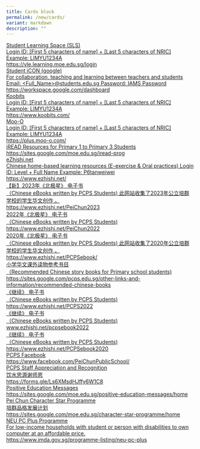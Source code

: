 ```yaml
---
title: Cards block
permalink: /new/cards/
variant: markdown
description: ""
---
```

<p></p><p></p><div class="isomer-card-grid"><a class="isomer-card" href="https://vle.learning.moe.edu.sg/login" rel="noopener noreferrer nofollow"><div class="isomer-card-body"><div class="isomer-card-title">Student Learning Space (SLS)</div><div class="isomer-card-description">Login ID: [First 5 characters of name] + [Last 5 characters of NRIC] Example: LIMYU1234A</div><div class="isomer-card-link">https://vle.learning.moe.edu.sg/login</div></div></a><a class="isomer-card" href="https://workspace.google.com/dashboard" rel="noopener noreferrer nofollow"><div class="isomer-card-body"><div class="isomer-card-title">Student iCON (google)</div><div class="isomer-card-description">For collaboration, teaching and learning between teachers and students Email: &lt;Full_Name&gt;@students.edu.sg Password: IAMS Password</div><div class="isomer-card-link">https://workspace.google.com/dashboard</div></div></a><a class="isomer-card" href="https://www.koobits.com/" rel="noopener noreferrer nofollow"><div class="isomer-card-body"><div class="isomer-card-title">Koobits</div><div class="isomer-card-description">Login ID: [First 5 characters of name] + [Last 5 characters of NRIC] Example: LIMYU1234A</div><div class="isomer-card-link">https://www.koobits.com/</div></div></a><a class="isomer-card" href="https://plus.moo-o.com/" rel="noopener noreferrer nofollow"><div class="isomer-card-body"><div class="isomer-card-title">Moo-O</div><div class="isomer-card-description">Login ID: [First 5 characters of name] + [Last 5 characters of NRIC] Example: LIMYU1234A</div><div class="isomer-card-link">https://plus.moo-o.com/</div></div></a><a class="isomer-card" href="https://sites.google.com/moe.edu.sg/iread-prog" rel="noopener noreferrer nofollow"><div class="isomer-card-body"><div class="isomer-card-title">iREAD Resources for Primary 1 to Primary 3 Students</div><div class="isomer-card-link">https://sites.google.com/moe.edu.sg/iread-prog</div></div></a><a class="isomer-card" href="https://www.ezhishi.net/" rel="noopener noreferrer nofollow"><div class="isomer-card-body"><div class="isomer-card-title">eZhishi.net</div><div class="isomer-card-description">Chinese home-based learning resources (E-exercise &amp; Oral practices) Login ID: Level + Full Name Example: P6tanweiwei</div><div class="isomer-card-link">https://www.ezhishi.net/</div></div></a><a class="isomer-card" href="https://www.ezhishi.net/PeiChun2023" rel="noopener noreferrer nofollow"><div class="isomer-card-body"><div class="isomer-card-title">【新】2023年《北极星》 电子书</div><div class="isomer-card-description">（Chinese eBooks written by PCPS Students) 此网站收集了2023年公立培群学校的学生华文创作 。</div><div class="isomer-card-link">https://www.ezhishi.net/PeiChun2023</div></div></a><a class="isomer-card" href="https://www.ezhishi.net/PeiChun2022" rel="noopener noreferrer nofollow"><div class="isomer-card-body"><div class="isomer-card-title">2022年《北极星》 电子书</div><div class="isomer-card-description">（Chinese eBooks written by PCPS Students)</div><div class="isomer-card-link">https://www.ezhishi.net/PeiChun2022</div></div></a><a class="isomer-card" href="https://www.ezhishi.net/PCPSebook/" rel="noopener noreferrer nofollow"><div class="isomer-card-body"><div class="isomer-card-title">2020年《北极星》 电子书</div><div class="isomer-card-description">（Chinese eBooks written by PCPS Students) 此网站收集了2020年公立培群学校的学生华文创作 。</div><div class="isomer-card-link">https://www.ezhishi.net/PCPSebook/</div></div></a><a class="isomer-card" href="https://sites.google.com/pcps.edu.sg/other-links-and-information/recommended-chinese-books" rel="noopener noreferrer nofollow"><div class="isomer-card-body"><div class="isomer-card-title">小学华文课外读物参考书目</div><div class="isomer-card-description">（Recommended Chinese story books for Primary school students)</div><div class="isomer-card-link">https://sites.google.com/pcps.edu.sg/other-links-and-information/recommended-chinese-books</div></div></a><a class="isomer-card" href="https://www.ezhishi.net/PCPS2022" rel="noopener noreferrer nofollow"><div class="isomer-card-body"><div class="isomer-card-title">《继续》 电子书</div><div class="isomer-card-description">（Chinese eBooks written by PCPS Students)</div><div class="isomer-card-link">https://www.ezhishi.net/PCPS2022</div></div></a><a class="isomer-card" href="www.ezhishi.net/pcpsebook2022" rel="noopener noreferrer nofollow"><div class="isomer-card-body"><div class="isomer-card-title">《继续》 电子书</div><div class="isomer-card-description">（Chinese eBooks written by PCPS Students)</div><div class="isomer-card-link">www.ezhishi.net/pcpsebook2022</div></div></a><a class="isomer-card" href="https://www.ezhishi.net/PCPSebook2020" rel="noopener noreferrer nofollow"><div class="isomer-card-body"><div class="isomer-card-title">《继续》 电子书</div><div class="isomer-card-description">（Chinese eBooks written by PCPS Students)</div><div class="isomer-card-link">https://www.ezhishi.net/PCPSebook2020</div></div></a><a class="isomer-card" href="https://www.facebook.com/PeiChunPublicSchool/" rel="noopener noreferrer nofollow"><div class="isomer-card-body"><div class="isomer-card-title">PCPS Facebook</div><div class="isomer-card-link">https://www.facebook.com/PeiChunPublicSchool/</div></div></a><a class="isomer-card" href="https://forms.gle/Ls6XMsdHJffy6W1C8" rel="noopener noreferrer nofollow"><div class="isomer-card-body"><div class="isomer-card-title">PCPS Staff Appreciation and Recognition</div><div class="isomer-card-description">饮水思源谢师恩</div><div class="isomer-card-link">https://forms.gle/Ls6XMsdHJffy6W1C8</div></div></a><a class="isomer-card" href="https://sites.google.com/moe.edu.sg/pcpsparentsc19/covid-19-support-for-parents" rel="noopener noreferrer nofollow"><div class="isomer-card-body"><div class="isomer-card-title">Positive Education Messages</div><div class="isomer-card-link">https://sites.google.com/moe.edu.sg/positive-education-messages/home</div></div></a><a class="isomer-card" href="https://sites.google.com/moe.edu.sg/character-star-programme/home" rel="noopener noreferrer nofollow"><div class="isomer-card-body"><div class="isomer-card-title">Pei Chun Character Star Programme</div><div class="isomer-card-description">培群品格发展计划</div><div class="isomer-card-link">https://sites.google.com/moe.edu.sg/character-star-programme/home</div></div></a><a class="isomer-card" href="https://www.imda.gov.sg/programme-listing/neu-pc-plus" rel="noopener noreferrer nofollow"><div class="isomer-card-body"><div class="isomer-card-title">NEU PC Plus Programme</div><div class="isomer-card-description">For low-income households with student or person with disabilities to own computer at an affordable price.</div><div class="isomer-card-link">https://www.imda.gov.sg/programme-listing/neu-pc-plus</div></div></a></div><p></p>